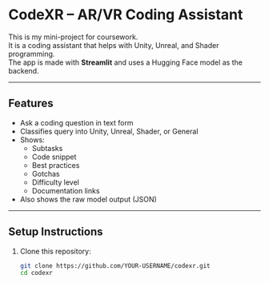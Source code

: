 # CodeXR – AR/VR Coding Assistant

This is my mini-project for coursework.  
It is a coding assistant that helps with Unity, Unreal, and Shader programming.  
The app is made with **Streamlit** and uses a Hugging Face model as the backend.

---

## Features
- Ask a coding question in text form
- Classifies query into Unity, Unreal, Shader, or General
- Shows:
  - Subtasks
  - Code snippet
  - Best practices
  - Gotchas
  - Difficulty level
  - Documentation links
- Also shows the raw model output (JSON)

---

## Setup Instructions

1. Clone this repository:
   ```bash
   git clone https://github.com/YOUR-USERNAME/codexr.git
   cd codexr

